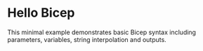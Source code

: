 # Hello Bicep

This minimal example demonstrates basic Bicep syntax including parameters, variables, string interpolation and outputs.